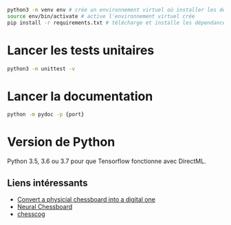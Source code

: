 ```bash
python3 -m venv env # crée un environnement virtuel où installer les dépendances du programme
source env/bin/activate # active l'environnement virtuel crée
pip install -r requirements.txt # télécharge et installe les dépendances de cet environnement
```

# Lancer les tests unitaires
```bash
python3 -m unittest -v
```

# Lancer la documentation
```bash
python -m pydoc -p {port}
```

# Version de Python
Python 3.5, 3.6 ou 3.7 pour que Tensorflow fonctionne avec DirectML.

## Liens intéressants
* [Convert a physicial chessboard into a digital one](https://tech.bakkenbaeck.com/post/chessvision)
* [Neural Chessboard](https://github.com/maciejczyzewski/neural-chessboard)
* [chesscog](https://github.com/georg-wolflein/chesscog)